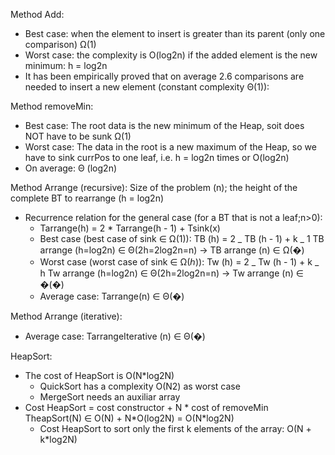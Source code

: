 Method Add:

- Best case: when the element to insert is greater than its parent (only one comparison) Ω(1)
- Worst case: the complexity is O(log2n) if the added element
  is the new minimum: h = log2n
- It has been empirically proved that on average 2.6 comparisons are needed to insert a new element (constant complexity Θ(1)):

Method removeMin:

- Best case: The root data is the new minimum of the Heap, soit does NOT have to be sunk Ω(1)
- Worst case: The data in the root is a new maximum of the Heap, so we have to sink currPos to one leaf, i.e. h = log2n times or O(log2n)
- On average: Θ (log2n)

Method Arrange (recursive):
Size of the problem (n); the height of the complete BT to rearrange (h = log2n)

- Recurrence relation for the general case (for a BT that is not a leaf;n>0):
  - Tarrange(h) = 2 \* Tarrange(h - 1) + Tsink(x)
  - Best case (best case of sink ∈ Ω(1)):
    TB (h) = 2 _ TB (h - 1) + k _ 1
    TB arrange (h=log2n) ∈ Θ(2h=2log2n=n) → TB arrange (n) ∈ Ω(�)
  - Worst case (worst case of sink ∈ Ω(ℎ)):
    Tw (h) = 2 _ Tw (h - 1) + k _ h
    Tw arrange (h=log2n) ∈ Θ(2h=2log2n=n) → Tw arrange (n) ∈ �(�)
  - Average case: Tarrange(n) ∈ Θ(�)

Method Arrange (iterative):

- Average case: TarrangeIterative (n) ∈ Θ(�)

HeapSort:

- The cost of HeapSort is O(N\*log2N)
  - QuickSort has a complexity O(N2) as worst case
  - MergeSort needs an auxiliar array
- Cost HeapSort = cost constructor + N * cost of removeMin
  TheapSort(N) ∈ O(N) + N*O(log2N) = O(N\*log2N)
  - Cost HeapSort to sort only the first k elements of the array: O(N + k\*log2N)
